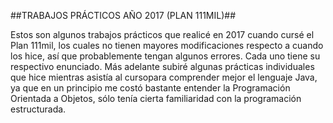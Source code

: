 ##TRABAJOS PRÁCTICOS AÑO 2017 (PLAN 111MIL)##

Estos son algunos trabajos prácticos que realicé en 2017 cuando cursé el Plan 111mil, los cuales no tienen mayores modificaciones respecto a cuando los hice, así que probablemente tengan algunos errores.
Cada uno tiene su respectivo enunciado. 
Más adelante subiré algunas prácticas individuales que hice mientras asistía al cursopara comprender mejor el lenguaje Java, ya que en un principio me costó bastante entender 
la Programación Orientada a Objetos, sólo tenía cierta familiaridad con la programación estructurada.
